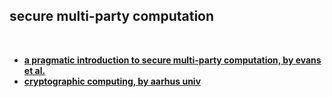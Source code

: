 ## secure multi-party computation

<br>

* **[a pragmatic introduction to secure multi-party computation, by evans et al.](https://securecomputation.org/docs/pragmaticmpc.pdf)**
* **[cryptographic computing, by aarhus univ](https://users-cs.au.dk/orlandi/crycom/)**
